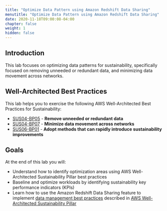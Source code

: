 ```yaml
---
title: "Optimize Data Pattern using Amazon Redshift Data Sharing"
menutitle: "Optimize Data Pattern using Amazon Redshift Data Sharing"
date: 2020-11-18T09:00:08-04:00
chapter: false
weight: 1
hidden: false
---
```


## Introduction

This lab focuses on optimizing data patterns for sustainability, specifically focused on removing unneeded or redundant data, and minimizing data movement across networks.

## Well-Architected Best Practices
This lab helps you to exercise the following AWS Well-Architected Best Practices for Sustainability:

* [SUS04-BP05](https://docs.aws.amazon.com/wellarchitected/latest/sustainability-pillar/sus_sus_data_a6.html) - **Remove unneeded or redundant data**
* [SUS04-BP07](https://docs.aws.amazon.com/wellarchitected/latest/sustainability-pillar/sus_sus_data_a8.html) - **Minimize data movement across networks**
* [SUS06-BP01](https://docs.aws.amazon.com/wellarchitected/latest/sustainability-pillar/sus_sus_dev_a2.html) - **Adopt methods that can rapidly introduce sustainability improvements**

## Goals
At the end of this lab you will:

* Understand how to identify optimization areas using AWS Well-Architected Sustainability Pillar best practices
* Baseline and optimize workloads by identifying sustainability key performance indicators (KPIs)
* Learn how to use the Amazon Redshift Data Sharing feature to implement [data management best practices](https://docs.aws.amazon.com/wellarchitected/latest/sustainability-pillar/data-patterns.html) described in [AWS Well-Architected Sustainability Pillar](https://docs.aws.amazon.com/wellarchitected/latest/sustainability-pillar/sustainability-pillar.html)
